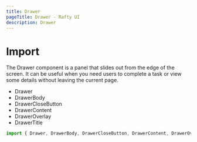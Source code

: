```yaml
---
title: Drawer
pageTitle: Drawer - Rafty UI
description: Drawer
---
```


# Import

The Drawer component is a panel that slides out from the edge of the screen. It can be useful when you need users to complete a task or view some details without leaving the current page.

- Drawer
- DrawerBody
- DrawerCloseButton
- DrawerContent
- DrawerOverlay
- DrawerTitle

```jsx
import { Drawer, DrawerBody, DrawerCloseButton, DrawerContent, DrawerOverlay, DrawerTitle } from "@rafty/ui";
```
